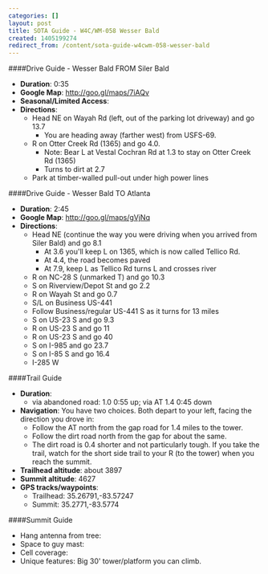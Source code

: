 ```yaml
---
categories: []
layout: post
title: SOTA Guide - W4C/WM-058 Wesser Bald
created: 1405199274
redirect_from: /content/sota-guide-w4cwm-058-wesser-bald
---
```

####Drive Guide - Wesser Bald FROM Siler Bald

* **Duration**: 0:35
* **Google Map**: http://goo.gl/maps/7iAQv
* **Seasonal/Limited Access**:
* **Directions**:
    * Head NE on Wayah Rd (left, out of the parking lot driveway) and go 13.7
        * You are heading away (farther west) from USFS-69.
    * R on Otter Creek Rd (1365) and go 4.0.
        * Note: Bear L at Vestal Cochran Rd at 1.3 to stay on Otter Creek Rd (1365)
        * Turns to dirt at 2.7
    * Park at timber-walled pull-out under high power lines

####Drive Guide - Wesser Bald TO Atlanta

* **Duration**: 2:45
* **Google Map**: http://goo.gl/maps/gVjNq
* **Directions**: 
    * Head NE (continue the way you were driving when you arrived from Siler Bald) and go 8.1
        * At 3.6 you'll keep L on 1365, which is now called Tellico Rd.
        * At 4.4, the road becomes paved
        * At 7.9, keep L as Tellico Rd turns L and crosses river
    * R on NC-28 S (unmarked T) and go 10.3
    * S on Riverview/Depot St and go 2.2
    * R on Wayah St and go 0.7
    * S/L on Business US-441
    * Follow Business/regular US-441 S as it turns for 13 miles
    * S on US-23 S and go 9.3
    * R on US-23 S and go 11
    * R on US-23 S and go 40
    * S on I-985 and go 23.7
    * S on I-85 S and go 16.4
    * I-285 W

####Trail Guide

* **Duration**: 
    * via abandoned road: 1.0 0:55 up; via AT 1.4 0:45 down
* **Navigation**: You have two choices.  Both depart to your left, facing the direction you drove in:
    * Follow the AT north from the gap road for 1.4 miles to the tower.
    * Follow the dirt road north from the gap for about the same.
    * The dirt road is 0.4 shorter and not particularly tough.  If you take the trail, watch for the short side trail to your R (to the tower) when you reach the summit.
* **Trailhead altitude**: about 3897
* **Summit altitude**: 4627
* **GPS tracks/waypoints**:
    * Trailhead: 35.26791,-83.57247
    * Summit: 35.2771,-83.5774

####Summit Guide

* Hang antenna from tree:
* Space to guy mast:
* Cell coverage:
* Unique features: Big 30' tower/platform you can climb.
